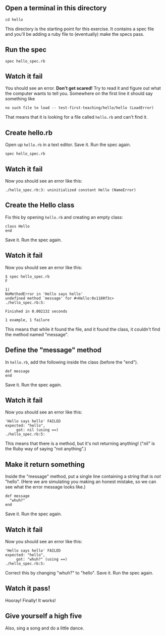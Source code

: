## Open a terminal in this directory

    cd hello

This directory is the starting point for this exercise. It contains a spec file and you'll be adding a ruby file to (eventually) make the specs pass.

## Run the spec

    spec hello_spec.rb
        
## Watch it fail

You should see an error. **Don't get scared!** Try to read it and figure out what the computer wants to tell you. Somewhere on the first line it should say something like

    no such file to load -- test-first-teaching/hello/hello (LoadError)
    
That means that it is looking for a file called `hello.rb` and can't find it.

## Create hello.rb

Open up `hello.rb` in a text editor. Save it. Run the spec again.

    spec hello_spec.rb
        
## Watch it fail

Now you should see an error like this:

    ./hello_spec.rb:3: uninitialized constant Hello (NameError)

## Create the Hello class

Fix this by opening `hello.rb` and creating an empty class:

    class Hello
    end
    
Save it. Run the spec again.
  
## Watch it fail

Now you should see an error like this:

    $ spec hello_spec.rb 
    F

    1)
    NoMethodError in 'Hello says hello'
    undefined method `message' for #<Hello:0x1180f3c>
    ./hello_spec.rb:5:

    Finished in 0.002132 seconds

    1 example, 1 failure

This means that while it found the file, and it found the class, it couldn't find the method named "message".

## Define the "message" method

In `hello.rb`, add the following inside the class (before the "end").

    def message
    end

Save it. Run the spec again.

## Watch it fail

Now you should see an error like this:

    'Hello says hello' FAILED
    expected: "hello",
         got: nil (using ==)
    ./hello_spec.rb:5:
    
This means that there is a method, but it's not returning anything! ("nil" is the Ruby way of saying "not anything".)

## Make it return something

Inside the "message" method, put a single line containing a string that is *not* "hello". (Here we are simulating you making an honest mistake, so we can see what the error message looks like.)

    def message
      "whuh?"
    end

Save it. Run the spec again.

## Watch it fail

Now you should see an error like this:

    'Hello says hello' FAILED
    expected: "hello",
         got: "whuh?" (using ==)
    ./hello_spec.rb:5:

Correct this by changing "whuh?" to "hello". Save it. Run the spec again.

## Watch it pass!

Hooray! Finally! It works!

## Give yourself a high five

Also, sing a song and do a little dance.

